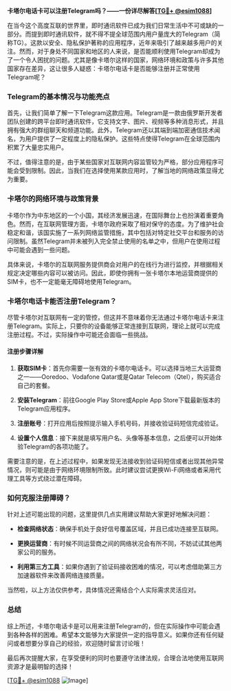 **卡塔尔电话卡可以注册Telegram吗？——一份详尽解答[[TG💪+ @esim1088](https://t.me/s/esim1088)]**

在当今这个高度互联的世界里，即时通讯软件已成为我们日常生活中不可或缺的一部分。而提到即时通讯软件，就不得不提全球范围内用户量庞大的Telegram（简称TG）。这款以安全、隐私保护著称的应用程序，近年来吸引了越来越多用户的关注。然而，对于身处不同国家和地区的人来说，是否能顺利使用Telegram却成为了一个令人困扰的问题。尤其是像卡塔尔这样的国家，网络环境和政策与许多其他国家存在差异，这让很多人疑惑：卡塔尔电话卡是否能够注册并正常使用Telegram呢？

### Telegram的基本情况与功能亮点

首先，让我们简单了解一下Telegram这款应用。Telegram是一款由俄罗斯开发者团队创建的跨平台即时通讯软件，它支持文字、图片、视频等多种消息形式，并且拥有强大的群组聊天和频道功能。此外，Telegram还以其端到端加密通信技术闻名，为用户提供了一定程度上的隐私保护。这些特点使得Telegram在全球范围内积累了大量忠实用户。

不过，值得注意的是，由于某些国家对互联网内容监管较为严格，部分应用程序可能会受到限制。因此，当我们在选择使用某款应用时，了解当地的网络政策显得尤为重要。

### 卡塔尔的网络环境与政策背景

卡塔尔作为中东地区的一个小国，其经济发展迅速，在国际舞台上也扮演着重要角色。然而，在互联网管理方面，卡塔尔政府采取了相对保守的态度。为了维护社会稳定和谐，该国实施了一系列网络监管措施，其中包括对特定社交平台和服务的访问限制。虽然Telegram并未被列入完全禁止使用的名单之中，但用户在使用过程中可能会遇到一些问题。

具体来说，卡塔尔的互联网服务提供商会对用户的在线行为进行监控，并根据相关规定决定哪些内容可以被访问。因此，即使你拥有一张卡塔尔本地运营商提供的SIM卡，也不一定能毫无障碍地使用Telegram。

### 卡塔尔电话卡能否注册Telegram？

尽管卡塔尔对互联网有一定的管控，但这并不意味着你无法通过卡塔尔电话卡来注册Telegram。实际上，只要你的设备能够正常连接到互联网，理论上就可以完成注册过程。不过，实际操作中可能还会面临一些挑战。

#### 注册步骤详解

1. **获取SIM卡**：首先你需要一张有效的卡塔尔电话卡。可以选择当地三大运营商之一——Ooredoo、Vodafone Qatar或是Qatar Telecom（Qtel），购买适合自己的套餐。
   
2. **安装Telegram**：前往Google Play Store或Apple App Store下载最新版本的Telegram应用程序。

3. **注册账号**：打开应用后按照提示输入手机号码，并接收验证码短信完成验证。

4. **设置个人信息**：接下来就是填写用户名、头像等基本信息，之后便可以开始体验Telegram的各项功能了。

需要注意的是，在上述过程中，如果发现无法接收到验证码短信或者出现其他异常情况，则可能是由于网络环境限制所致。此时建议尝试更换Wi-Fi网络或者采用代理工具等方式绕过潜在障碍。

### 如何克服注册障碍？

针对上述可能出现的问题，这里提供几点实用建议帮助大家更好地解决问题：

- **检查网络状态**：确保手机处于良好信号覆盖区域，并且已成功连接至互联网。
  
- **更换运营商**：有时候不同运营商之间的网络状况会有所不同，不妨试试其他两家公司的服务。
  
- **利用第三方工具**：如果你遇到了验证码接收困难的情况，可以考虑借助第三方加速器软件来改善网络连接质量。

当然啦，以上方法仅供参考，具体情况还需结合个人实际需求灵活应对。

### 总结

综上所述，卡塔尔电话卡是可以用来注册Telegram的，但在实际操作中可能会遇到各种各样的困难。希望本文能够为大家提供一定的指导意义。如果你还有任何疑问或者想要分享自己的经验，欢迎随时留言讨论哦！

最后再次提醒大家，在享受便利的同时也要遵守法律法规，合理合法地使用互联网资源才是最明智的选择！ 

[[TG💪+ @esim1088](https://t.me/s/esim1088) ![Image](https://i.postimg.cc/4NQfJmqS/Snipaste-2025-05-13-00-14-12.png)]